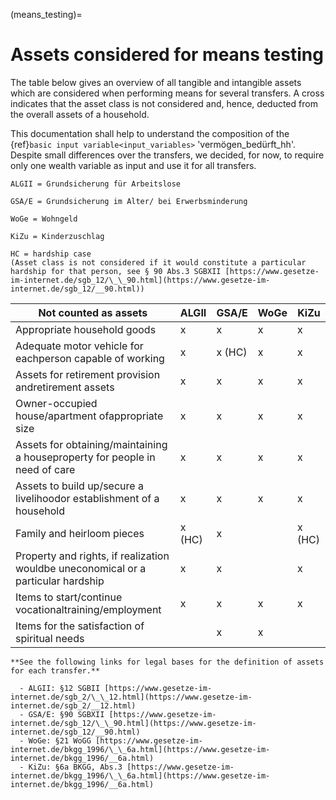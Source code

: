 (means_testing)=

# Assets considered for means testing

The table below gives an overview of all tangible and intangible assets which are
considered when performing means for several transfers. A cross indicates that the asset
class is not considered and, hence, deducted from the overall assets of a household.

This documentation shall help to understand the composition of the {ref}`basic input variable<input_variables>` 'vermögen_bedürft_hh'. Despite small differences over the transfers, we decided, for
now, to require only one wealth variable as input and use it for all transfers.

```{note}
ALGII = Grundsicherung für Arbeitslose

GSA/E = Grundsicherung im Alter/ bei Erwerbsminderung

WoGe = Wohngeld

KiZu = Kinderzuschlag

HC = hardship case
(Asset class is not considered if it would constitute a particular hardship for that person, see § 90 Abs.3 SGBXII [https://www.gesetze-im-internet.de/sgb_12/\_\_90.html](https://www.gesetze-im-internet.de/sgb_12/__90.html))
```

| Not counted as assets                                                             | ALGII  | GSA/E  | WoGe | KiZu   |
| --------------------------------------------------------------------------------- | ------ | ------ | ---- | ------ |
| Appropriate household goods                                                       | x      | x      | x    | x      |
| Adequate motor vehicle for eachperson capable of working                          | x      | x (HC) | x    | x      |
| Assets for retirement provision andretirement assets                              | x      | x      | x    | x      |
| Owner-occupied house/apartment ofappropriate size                                 | x      | x      | x    | x      |
| Assets for obtaining/maintaining a houseproperty for people in need of care       | x      | x      | x    | x      |
| Assets to build up/secure a livelihoodor establishment of a household             | x      | x      | x    | x      |
| Family and heirloom pieces                                                        | x (HC) | x      |      | x (HC) |
| Property and rights, if realization wouldbe uneconomical or a particular hardship | x      | x      |      | x      |
| Items to start/continue vocationaltraining/employment                             | x      | x      | x    | x      |
| Items for the satisfaction of spiritual needs                                     |        | x      | x    |        |

```{seealso}
**See the following links for legal bases for the definition of assets for each transfer.**

  - ALGII: §12 SGBII [https://www.gesetze-im-internet.de/sgb_2/\_\_12.html](https://www.gesetze-im-internet.de/sgb_2/__12.html)
  - GSA/E: §90 SGBXII [https://www.gesetze-im-internet.de/sgb_12/\_\_90.html](https://www.gesetze-im-internet.de/sgb_12/__90.html)
  - WoGe: §21 WoGG [https://www.gesetze-im-internet.de/bkgg_1996/\_\_6a.html](https://www.gesetze-im-internet.de/bkgg_1996/__6a.html)
  - KiZu: §6a BKGG, Abs.3 [https://www.gesetze-im-internet.de/bkgg_1996/\_\_6a.html](https://www.gesetze-im-internet.de/bkgg_1996/__6a.html)
```
